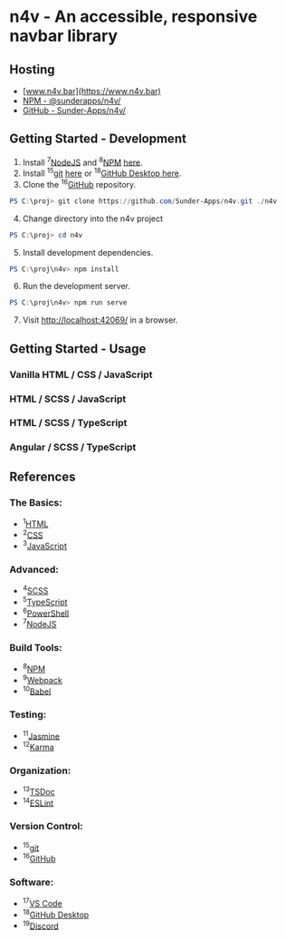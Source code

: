 # n4v - An accessible, responsive navbar library

## Hosting

 - [www.n4v.bar](https://www.n4v.bar)
 - [NPM - @sunderapps/n4v/](https://www.npmjs.com/package/@sunderapps/n4v)
 - [GitHub - Sunder-Apps/n4v/](https://github.com/Sunder-Apps/n4v)

## Getting Started - Development

1. Install <sup>7</sup>[NodeJS](https://nodejs.org/en/docs/) and <sup>8</sup>[NPM](https://docs.npmjs.com/) [here](https://nodejs.org/en/download/).
2. Install <sup>15</sup>[git](https://git-scm.com/doc) [here](https://git-scm.com/downloads) or <sup>18</sup>[GitHub Desktop here](https://desktop.github.com/).
3. Clone the <sup>16</sup>[GitHub](https://docs.github.com/en) repository.

```powershell
PS C:\proj> git clone https://github.com/Sunder-Apps/n4v.git ./n4v
```

4. Change directory into the n4v project

```powershell
PS C:\proj> cd n4v
```

5. Install development dependencies.

```powershell
PS C:\proj\n4v> npm install
```

6. Run the development server.

```powershell
PS C:\proj\n4v> npm run serve
```

7. Visit [http://localhost:42069/](http://localhost:42069/) in a browser.

## Getting Started - Usage

### Vanilla HTML / CSS / JavaScript

### HTML / SCSS / JavaScript

### HTML / SCSS / TypeScript

### Angular / SCSS / TypeScript

## References

### The Basics:

 - <sup>1</sup>[HTML](https://www.w3schools.com/html/default.asp)
 - <sup>2</sup>[CSS](https://www.w3schools.com/css/default.asp)
 - <sup>3</sup>[JavaScript](https://www.w3schools.com/css/default.asp)

### Advanced:

 - <sup>4</sup>[SCSS](https://sass-lang.com/guide)
 - <sup>5</sup>[TypeScript](https://www.typescriptlang.org/docs/handbook/intro.html)
 - <sup>6</sup>[PowerShell](https://docs.microsoft.com/en-us/powershell/scripting/overview?view=powershell-7.2)
 - <sup>7</sup>[NodeJS](https://nodejs.org/en/docs/)

### Build Tools:

 - <sup>8</sup>[NPM](https://docs.npmjs.com/)
 - <sup>9</sup>[Webpack](https://webpack.js.org/guides/)
 - <sup>10</sup>[Babel](https://babeljs.io/docs/en/)

### Testing:

 - <sup>11</sup>[Jasmine](https://jasmine.github.io/pages/docs_home.html)
 - <sup>12</sup>[Karma](https://karma-runner.github.io/6.4/index.html)

### Organization:

 - <sup>13</sup>[TSDoc](https://tsdoc.org/)
 - <sup>14</sup>[ESLint](https://eslint.org/docs/user-guide/getting-started)

### Version Control:

 - <sup>15</sup>[git](https://git-scm.com/doc)
 - <sup>16</sup>[GitHub](https://docs.github.com/en)

### Software:

 - <sup>17</sup>[VS Code](https://code.visualstudio.com/)
 - <sup>18</sup>[GitHub Desktop](https://desktop.github.com/)
 - <sup>19</sup>[Discord](https://discord.com/)
